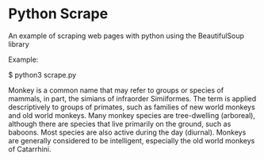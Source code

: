 # Python Scrape
An example of scraping web pages with python using the BeautifulSoup library

Example: 

$ python3 scrape.py

Monkey is a common name that may refer to groups or species of mammals, in part, the simians of infraorder Simiiformes. The term is applied descriptively to groups of primates, such as families of new world monkeys and old world monkeys. Many monkey species are tree-dwelling (arboreal), although there are species that live primarily on the ground, such as baboons. Most species are also active during the day (diurnal). Monkeys are generally considered to be intelligent, especially the old world monkeys of Catarrhini.
